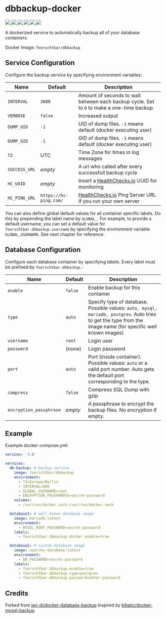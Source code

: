 # dbbackup-docker

[
  ![](https://img.shields.io/docker/v/foorschtbar/dbbackup?style=plastic&sort=date)
  ![](https://img.shields.io/docker/pulls/foorschtbar/dbbackup?style=plastic)
  ![](https://img.shields.io/docker/stars/foorschtbar/dbbackup?style=plastic)
  ![](https://img.shields.io/docker/image-size/foorschtbar/dbbackup?style=plastic)
  ![](https://img.shields.io/github/workflow/status/foorschtbar/dbbackup-docker/CI%20Workflow?style=plastic)
](https://hub.docker.com/repository/docker/foorschtbar/dbbackup)
[
  ![](https://img.shields.io/github/last-commit/foorschtbar/dbbackup-docker?style=plastic)
](https://github.com/foorschtbar/dbbackup-docker)


A dockerized service to automatically backup all of your database containers.

Docker Image: `foorschtbar/dbbackup`

## Service Configuration

Configure the backup service by specifying environment variables:

Name | Default | Description
--- | --- | ---
`INTERVAL` | `3600` | Amount of seconds to wait between each backup cycle. Set to `0` to make a one-time backup.
`VERBOSE` | `false` | Increased output
`DUMP_UID` | `-1` | UID of dump files. `-1` means default (docker executing user)
`DUMP_GID` | `-1` | GID of dump files. `-1` means default (docker executing user)
`TZ` | UTC | Time Zone for times in log messages
`SUCCESS_URL` | _empty_ | A url who called after every successfull backup cycle
`HC_UUID`  | _empty_ | Insert a [HealthChecks.io](https://healthchecks.io/) UUID for monitoring
`HC_PING_URL`  | `https://hc-ping.com/` | [HealthChecks.io](https://healthchecks.io/) Ping Server URL if you run your own server

You can also define global default values for all container specific labels. Do this by prepending the label name by `GLOBAL_`. For example, to provide a default username, you can set a default value for `foorschtbar.dbbackup.username` by specifying the environment variable `GLOBAL_USERNAME`. See next chapter for reference.

## Database Configuration

Configure each database container by specifying labels. Every label must be prefixed by `foorschtbar.dbbackup.`:

Name | Default | Description
--- | --- | ---
`enable` | `false` | Enable backup for this container
`type` | `auto` | Specify type of database. Possible values: `auto, mysql, mariadb, postgres`. Auto tries to get the type from the image name (for specific well known images)
`username` | `root` | Login user
`password` | (none) | Login password
`port` | `auto` | Port (inside container). Possible values: `auto` or a valid port number. Auto gets the default port corresponding to the type.
`compress` | `false` | Compress SQL Dump with gzip
`encryption_passphrase` | _empty_ | A passphrase to encrypt the backup files. No encryption if empty.

## Example

Example docker-compose.yml:

```yml
version: '3.8'

services:
  db-backup: # backup service
    image: foorschtbar/dbbackup
    environment:
      - TZ=Europe/Berlin
      - INTERVAL=600
      - GLOBAL_USERNAME=root
      - ENCRYPTION_PASSPHRASE=secret-password
    volumes:
      - /var/run/docker.sock:/var/run/docker.sock

  database1: # well known database image
    image: mariadb:latest
    environment:
      - MYSQL_ROOT_PASSWORD=secret-password
    labels:
      - foorschtbar.dbbackup-docker.enable=true

  database2: # custom database image
    image: user/my-database:latest
    environment:
      - DB_PASSWORD=secret-password
    labels:
      - foorschtbar.dbbackup.enable=true
      - foorschtbar.dbbackup.type=postgres
      - foorschtbar.dbbackup.password=other-password
```

## Credits

Forked from [jan-di/docker-database-backup](https://github.com/jan-di/docker-database-backup)
Inspired by [kibatic/docker-mysql-backup](https://github.com/kibatic/docker-mysql-backup)